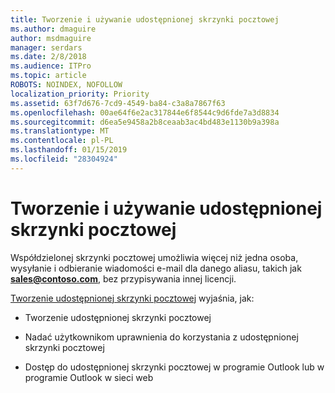 ```yaml
---
title: Tworzenie i używanie udostępnionej skrzynki pocztowej
ms.author: dmaguire
author: msdmaguire
manager: serdars
ms.date: 2/8/2018
ms.audience: ITPro
ms.topic: article
ROBOTS: NOINDEX, NOFOLLOW
localization_priority: Priority
ms.assetid: 63f7d676-7cd9-4549-ba84-c3a8a7867f63
ms.openlocfilehash: 00ae64f6e2ac317844e6f8544c9d6fde7a3d8834
ms.sourcegitcommit: d6ea5e9458a2b8ceaab3ac4bd483e1130b9a398a
ms.translationtype: MT
ms.contentlocale: pl-PL
ms.lasthandoff: 01/15/2019
ms.locfileid: "28304924"
---
```

# <a name="create-and-use-a-shared-mailbox"></a>Tworzenie i używanie udostępnionej skrzynki pocztowej

Współdzielonej skrzynki pocztowej umożliwia więcej niż jedna osoba, wysyłanie i odbieranie wiadomości e-mail dla danego aliasu, takich jak **sales@contoso.com**, bez przypisywania innej licencji.
  
[Tworzenie udostępnionej skrzynki pocztowej](https://support.office.com/article/Create-a-shared-mailbox-871a246d-3acd-4bba-948e-5de8be0544c9) wyjaśnia, jak: 
  
- Tworzenie udostępnionej skrzynki pocztowej
    
- Nadać użytkownikom uprawnienia do korzystania z udostępnionej skrzynki pocztowej
    
- Dostęp do udostępnionej skrzynki pocztowej w programie Outlook lub w programie Outlook w sieci web
    

